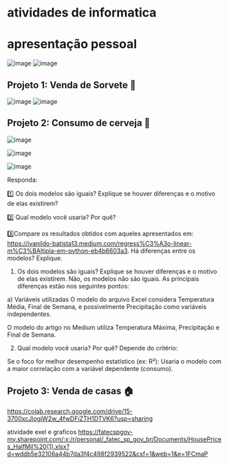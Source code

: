 # atividades de informatica 
# apresentação pessoal 
![image](https://github.com/user-attachments/assets/3bc19505-6b39-4ecc-8295-53e8c55539bc)
![image](https://github.com/user-attachments/assets/e8714ff0-f264-49df-9a65-6f9488949d65)

## Projeto 1: Venda de Sorvete 🍨
![image](https://github.com/user-attachments/assets/908019d9-cf7f-467a-904d-76219414907f)
![image](https://github.com/user-attachments/assets/9c415cad-966b-4071-b125-4cd567ac140a)

## Projeto 2: Consumo de cerveja 🍺
![image](https://github.com/user-attachments/assets/f2315a12-7803-4db7-bc4a-134aef9329e5)

![image](https://github.com/user-attachments/assets/042dec4f-67b6-43c5-9488-13e64236ff9b)

![image](https://github.com/user-attachments/assets/a54138d1-9797-4aed-aa8f-aeed98d2ffc6)

Responda: </p>
:one: Os dois modelos são iguais? Explique se houver diferenças e o motivo de elas existirem?</p>

2️⃣ Qual modelo você usaria? Por quê?</p>
:three:Compare os resultados obtidos com aqueles apresentados em:
https://ivanildo-batista13.medium.com/regress%C3%A3o-linear-m%C3%BAltipla-em-python-eb4b6603a3. Há diferenças entre os modelos? Explique.
 1. Os dois modelos são iguais? Explique se houver diferenças e o motivo de elas existirem.
Não, os modelos não são iguais.
As principais diferenças estão nos seguintes pontos:

a) Variáveis utilizadas
O modelo do arquivo Excel considera Temperatura Média, Final de Semana, e possivelmente Precipitação como variáveis independentes.

O modelo do artigo no Medium utiliza Temperatura Máxima, Precipitação e Final de Semana.

2. Qual modelo você usaria? Por quê?
Depende do critério:

Se o foco for melhor desempenho estatístico (ex: R²):
Usaria o modelo com a maior correlação com a variável dependente (consumo).

## Projeto 3: Venda de casas 🏠
https://colab.research.google.com/drive/15-3700xcJlogjW2w_4fwDFiZTH1DTVK6?usp=sharing

atividade exel e graficos
https://fatecspgov-my.sharepoint.com/:x:/r/personal/_fatec_sp_gov_br/Documents/HousePrices_HalfMil%20(1).xlsx?d=wddb5e32106a44b7da3f4c498f2939522&csf=1&web=1&e=1FCmaP
